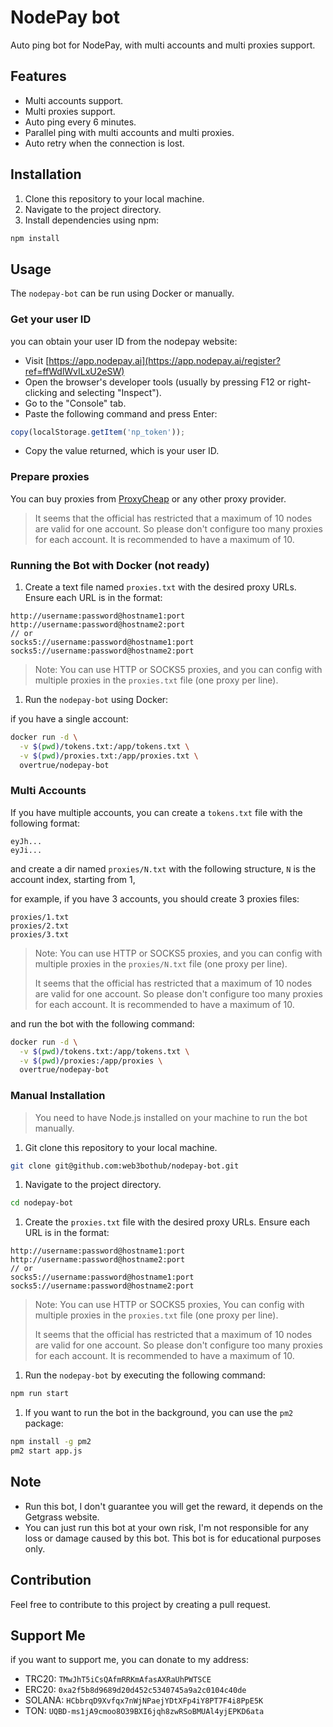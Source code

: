 # NodePay bot

Auto ping bot for NodePay, with multi accounts and multi proxies support.

## Features

- Multi accounts support.
- Multi proxies support.
- Auto ping every 6 minutes.
- Parallel ping with multi accounts and multi proxies.
- Auto retry when the connection is lost.

## Installation

1. Clone this repository to your local machine.
2. Navigate to the project directory.
3. Install dependencies using npm:

```bash
npm install
```

## Usage

The `nodepay-bot` can be run using Docker or manually.

### Get your user ID

you can obtain your user ID from the nodepay website:

- Visit [https://app.nodepay.ai](https://app.nodepay.ai/register?ref=ffWdlWvILxU2eSW)
- Open the browser's developer tools (usually by pressing F12 or right-clicking and selecting "Inspect").
- Go to the "Console" tab.
- Paste the following command and press Enter:

```javascript
copy(localStorage.getItem('np_token'));
```

- Copy the value returned, which is your user ID.

### Prepare proxies

You can buy proxies from [ProxyCheap](https://app.proxy-cheap.com/r/ksvW8Z) or any other proxy provider.

> It seems that the official has restricted that a maximum of 10 nodes are valid for one account. So please don't configure too many proxies for each account. It is recommended to have a maximum of 10.

### Running the Bot with Docker (not ready)

1. Create a text file named `proxies.txt` with the desired proxy URLs. Ensure each URL is in the format:

```plaintext
http://username:password@hostname1:port
http://username:password@hostname2:port
// or
socks5://username:password@hostname1:port
socks5://username:password@hostname2:port
```

> Note: You can use HTTP or SOCKS5 proxies, and you can config with multiple proxies in the `proxies.txt` file (one proxy per line).

1. Run the `nodepay-bot` using Docker:

if you have a single account:

```bash
docker run -d \
  -v $(pwd)/tokens.txt:/app/tokens.txt \
  -v $(pwd)/proxies.txt:/app/proxies.txt \
  overtrue/nodepay-bot
```

### Multi Accounts

If you have multiple accounts, you can create a `tokens.txt` file with the following format:

```plaintext
eyJh...
eyJi...
```

and create a dir named `proxies/N.txt` with the following structure, `N` is the account index, starting from 1,

for example, if you have 3 accounts, you should create 3 proxies files:

```plaintext
proxies/1.txt
proxies/2.txt
proxies/3.txt
```

> Note: You can use HTTP or SOCKS5 proxies, and you can config with multiple proxies in the `proxies/N.txt` file (one proxy per line).
>
> It seems that the official has restricted that a maximum of 10 nodes are valid for one account. So please don't configure too many proxies for each account. It is recommended to have a maximum of 10.

and run the bot with the following command:

```bash
docker run -d \
  -v $(pwd)/tokens.txt:/app/tokens.txt \
  -v $(pwd)/proxies:/app/proxies \
  overtrue/nodepay-bot
```

### Manual Installation

> You need to have Node.js installed on your machine to run the bot manually.

1. Git clone this repository to your local machine.

```bash
git clone git@github.com:web3bothub/nodepay-bot.git
```

1. Navigate to the project directory.

```bash
cd nodepay-bot
```

1. Create the `proxies.txt` file with the desired proxy URLs. Ensure each URL is in the format:

```plaintext
http://username:password@hostname1:port
http://username:password@hostname2:port
// or
socks5://username:password@hostname1:port
socks5://username:password@hostname2:port
```

> Note: You can use HTTP or SOCKS5 proxies, You can config with multiple proxies in the `proxies.txt` file (one proxy per line).
>
> It seems that the official has restricted that a maximum of 10 nodes are valid for one account. So please don't configure too many proxies for each account. It is recommended to have a maximum of 10.

1. Run the `nodepay-bot` by executing the following command:

```bash
npm run start
```

1. If you want to run the bot in the background, you can use the `pm2` package:

```bash
npm install -g pm2
pm2 start app.js
```

## Note

- Run this bot, I don't guarantee you will get the reward, it depends on the Getgrass website.
- You can just run this bot at your own risk, I'm not responsible for any loss or damage caused by this bot. This bot is for educational purposes only.

## Contribution

Feel free to contribute to this project by creating a pull request.

## Support Me

if you want to support me, you can donate to my address:

- TRC20: `TMwJhT5iCsQAfmRRKmAfasAXRaUhPWTSCE`
- ERC20: `0xa2f5b8d9689d20d452c5340745a9a2c0104c40de`
- SOLANA: `HCbbrqD9Xvfqx7nWjNPaejYDtXFp4iY8PT7F4i8PpE5K`
- TON: `UQBD-ms1jA9cmoo8O39BXI6jqh8zwRSoBMUAl4yjEPKD6ata`
